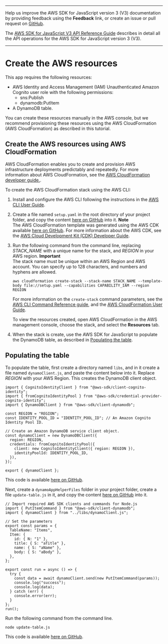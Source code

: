--------

Help us improve the AWS SDK for JavaScript version 3 \(V3\) documentation by providing feedback using the **Feedback** link, or create an issue or pull request on [GitHub](https://github.com/awsdocs/aws-sdk-for-javascript-v3)\.

 The [AWS SDK for JavaScript V3 API Reference Guide](https://docs.aws.amazon.com/AWSJavaScriptSDK/v3/latest/index.html) describes in detail all the API operations for the AWS SDK for JavaScript version 3 \(V3\)\.

--------

# Create the AWS resources<a name="s3-crossservices-adddata-provision-resources"></a>

This app requires the following resources:
+ AWS Identity and Access Management \(IAM\) Unauthenticated Amazon Cognito user role with the following permissions:
  + sns:Publish
  + dynamodb:PutItem
+ A DynamoDB table\.

You can create these resources manually in the AWS console, but we recommend provisioning these resources using the AWS CloudFormation \(AWS CloudFormation\) as described in this tutorial\.

## Create the AWS resources using AWS CloudFormation<a name="s3-crossservices-adddata-cli"></a>

AWS CloudFormation enables you to create and provision AWS infrastructure deployments predictably and repeatedly\. For more information about AWS CloudFormation, see the [AWS CloudFormation developer guide\.](https://docs.aws.amazon.com/AWSCloudFormation/latest/UserGuide/Welcome.html)\.

To create the AWS CloudFormation stack using the AWS CLI:

1. Install and configure the AWS CLI following the instructions in the [AWS CLI User Guide](https://docs.aws.amazon.com/cli/latest/userguide/cli-chap-welcome.html)\.

1. Create a file named `setup.yaml` in the root directory of your project folder, and copy the content [ here on GitHub](https://github.com/awsdocs/aws-doc-sdk-examples/blob/master/javascriptv3/example_code/cross-services/submit-data-app/setup.yaml) into it\.
**Note**  
The AWS CloudFormation template was generated using the AWS CDK available [here on GitHub](https://github.com/awsdocs/aws-doc-sdk-examples/tree/master/resources/cdk/submit-data-app-unauthenticated-role)\. For more information about the AWS CDK, see the [AWS Cloud Development Kit \(CDK\) Developer Guide](https://docs.aws.amazon.com/cdk/latest/guide/)\.

1. Run the following command from the command line, replacing *STACK\_NAME* with a unique name for the stack, and *REGION* in your AWS region\.
**Important**  
The stack name must be unique within an AWS Region and AWS account\. You can specify up to 128 characters, and numbers and hyphens are allowed\.

   ```
   aws cloudformation create-stack --stack-name STACK_NAME --template-body file://setup.yaml --capabilities CAPABILITY_IAM --region REGION
   ```

   For more information on the `create-stack` command parameters, see the [AWS CLI Command Reference guide](https://docs.aws.amazon.com/cli/latest/reference/cloudformation/create-stack.html), and the [AWS CloudFormation User Guide](https://docs.aws.amazon.com/AWSCloudFormation/latest/UserGuide/using-cfn-cli-creating-stack.html)\.

   To view the resources created, open AWS CloudFormation in the AWS management console, choose the stack, and select the **Resources** tab\.

1. When the stack is create, use the AWS SDK for JavaScript to populate the DynamoDB table, as described in [Populating the table](#s3-crossservices-adddata-resources-create-table)\.

## Populating the table<a name="s3-crossservices-adddata-resources-create-table"></a>

To populate the table, first create a directory named `libs`, and in it create a file named `dynamoClient.js`, and paste the content below into it\. Replace *REGION* with your AWS Region\. This creates the DynamoDB client object\.

```
import { CognitoIdentityClient } from "@aws-sdk/client-cognito-identity";
import { fromCognitoIdentityPool } from "@aws-sdk/credential-provider-cognito-identity";
import { DynamoDBClient } from "@aws-sdk/client-dynamodb";

const REGION = "REGION";
const IDENTITY_POOL_ID = "IDENTITY_POOL_ID"; // An Amazon Cognito Identity Pool ID.

// Create an Amazon DynamoDB service client object.
const dynamoClient = new DynamoDBClient({
  region: REGION,
  credentials: fromCognitoIdentityPool({
    client: new CognitoIdentityClient({ region: REGION }),
    identityPoolId: IDENTITY_POOL_ID,
  }),
});

export { dynamoClient };
```

 This code is available [ here on GitHub](https://github.com/awsdocs/aws-doc-sdk-examples/blob/master/javascriptv3/example_code/cross-services/submit-data-app/src/libs/dynamoClient.js)\.

Next, create a `dynamoAppHelperFiles` folder in your project folder, create a file `update-table.js` in it, and copy the content [ here on GitHub](https://github.com/awsdocs/aws-doc-sdk-examples/blob/master/javascriptv3/example_code/cross-services/submit-data-app/src/dynamoAppHelperFiles/update-table.js) into it\. 

```
// Import required AWS SDK clients and commands for Node.js
import { PutItemCommand } from "@aws-sdk/client-dynamodb";
import { dynamoClient } from "../libs/dynamoClient.js";

// Set the parameters
export const params = {
  TableName: "Items",
  Item: {
    id: { N: "1" },
    title: { S: "aTitle" },
    name: { S: "aName" },
    body: { S: "aBody" },
  },
};

export const run = async () => {
  try {
    const data = await dynamoClient.send(new PutItemCommand(params));
    console.log("success");
    console.log(data);
  } catch (err) {
    console.error(err);
  }
};
run();
```

Run the following command from the command line\.

```
node update-table.js
```

 This code is available [ here on GitHub](https://github.com/awsdocs/aws-doc-sdk-examples/blob/master/javascriptv3/example_code/cross-services/lambda-scheduled-events/src/helper-functions/populate-table.js)\.
